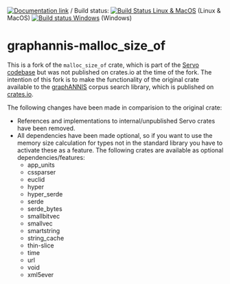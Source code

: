 [![Documentation link](https://docs.rs/graphannis-malloc_size_of/badge.svg)](https://docs.rs/graphannis-malloc_size_of/)
/ Build status:  [![Build Status Linux & MacOS](https://travis-ci.org/korpling/graphannis-malloc_size_of.svg?branch=develop)](https://travis-ci.org/korpling/graphannis-malloc_size_of) (Linux & MacOS)
[![Build status Windows](https://ci.appveyor.com/api/projects/status/imiao0on5qa6winb/branch/develop?svg=true)](https://ci.appveyor.com/project/thomaskrause/graphannis-malloc-size-of/branch/develop) (Windows)

# graphannis-malloc_size_of

This is a fork of the `malloc_size_of` crate, which is part of the [Servo codebase](https://github.com/servo/servo/tree/master/components/malloc_size_of) but was not published on crates.io at the time of the fork. 
The intention of this fork is to make the functionality of the original crate available to the [graphANNIS](https://github.com/korpling/graphANNIS) corpus search library, which is published on [crates.io](https://crates.io/crates/graphannis).


The following changes have been made in comparision to the original crate:
- References and implementations to internal/unpublished Servo crates have been removed.
- All dependencies have been made optional, so if you want to use the memory size calculation for types not in the standard library you have to activate these as a feature. The following crates are available as optional dependencies/features:
    - app_units
    - cssparser
    - euclid
    - hyper
    - hyper_serde
    - serde
    - serde_bytes
    - smallbitvec
    - smallvec
    - smartstring
    - string_cache 
    - thin-slice
    - time
    - url
    - void
    - xml5ever
